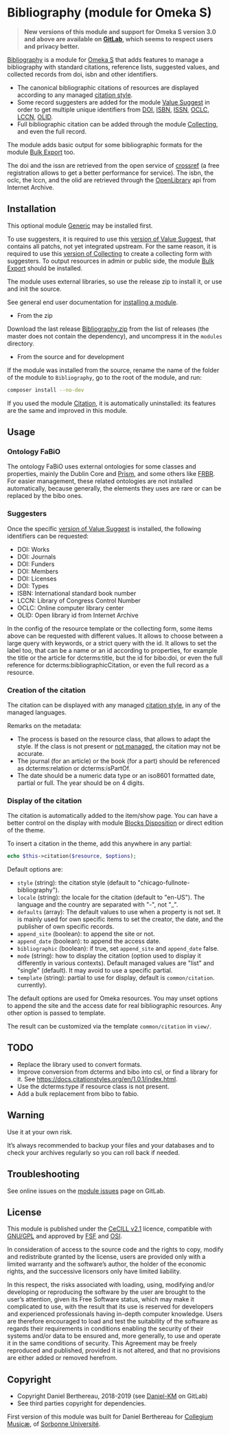 Bibliography (module for Omeka S)
=============================

> __New versions of this module and support for Omeka S version 3.0 and above
> are available on [GitLab], which seems to respect users and privacy better.__

[Bibliography] is a module for [Omeka S] that adds features to manage a
bibliography with standard citations, reference lists, suggested values, and
collected records from doi, isbn and other identifiers.

- The canonical bibliographic citations of resources are displayed according to
  any managed [citation style].
- Some record suggesters are added for the module [Value Suggest] in order to
  get multiple unique identifiers from [DOI], [ISBN], [ISSN], [OCLC], [LCCN],
  [OLID].
- Full bibliographic citation can be added through the module [Collecting], and
  even the full record.

The module adds basic output for some bibliographic formats for the module [Bulk Export]
too.

The doi and the issn are retrieved from the open service of [crossref] (a free
registration allows to get a better performance for service). The isbn, the
oclc, the lccn, and the olid are retrieved through the [OpenLibrary] api from
Internet Archive.


Installation
------------

This optional  module [Generic] may be installed first.

To use suggesters, it is required to use this [version of Value Suggest], that
contains all patchs, not yet integrated upstream. For the same reason, it is
required to use this [version of Collecting] to create a collecting form with
suggesters. To output resources in admin or public side, the module [Bulk Export]
should be installed.

The module uses external libraries, so use the release zip to install it, or use
and init the source.

See general end user documentation for [installing a module].

* From the zip

Download the last release [Bibliography.zip] from the list of releases (the
master does not contain the dependency), and uncompress it in the `modules`
directory.

* From the source and for development

If the module was installed from the source, rename the name of the folder of
the module to `Bibliography`, go to the root of the module, and run:

```sh
composer install --no-dev
```

If you used the module [Citation], it is automatically uninstalled: its features
are the same and improved in this module.


Usage
-----

### Ontology FaBiO

The ontology FaBiO uses external ontologies for some classes and properties,
mainly the Dublin Core and [Prism], and some others like [FRBR]. For easier
management, these related ontologies are not installed automatically, because
generally, the elements they uses are rare or can be replaced by the bibo ones.

### Suggesters

Once the specific [version of Value Suggest] is installed, the following
identifiers can be requested:
- DOI: Works
- DOI: Journals
- DOI: Funders
- DOI: Members
- DOI: Licenses
- DOI: Types
- ISBN: International standard book number
- LCCN: Library of Congress Control Number
- OCLC: Online computer library center
- OLID: Open library id from Internet Archive

In the config of the resource template or the collecting form, some items above
can be requested with different values. It allows to choose between a large
query with keywords, or a strict query with the id. It allows to set the label
too, that can be a name or an id according to properties, for example the title
or the article for dcterms:title, but the id for bibo:doi, or even the full
reference for dcterms:bibliographicCitation, or even the full record as a
resource.

### Creation of the citation

The citation can be displayed with any managed [citation style], in any of the
managed languages.

Remarks on the metadata:
- The process is based on the resource class, that allows to adapt the style. If
  the class is not present or [not managed], the citation may not be accurate.
- The journal (for an article) or the book (for a part) should be referenced as
  dcterms:relation or dcterms:isPartOf.
- The date should be a numeric data type or an iso8601 formatted date, partial
  or full. The year should be on 4 digits.

### Display of the citation

The citation is automatically added to the item/show page. You can have a better
control on the display with module [Blocks Disposition] or direct edition of the
theme.

To insert a citation in the theme, add this anywhere in any partial:
```php
echo $this->citation($resource, $options);
```

Default options are:
* `style` (string): the citation style (default to "chicago-fullnote-bibliography").
* `locale` (string): the locale for the citation (default to "en-US"). The
  language and the country are separated with "-", not "_".
* `defaults` (array): The default values to use when a property is not set. It
  is mainly used for own specific items to set the creator, the date, and the
  publisher of own specific records.
* `append_site` (boolean): to append the site or not.
* `append_date` (boolean): to append the access date.
* `bibliographic` (boolean): if true, set `append_site` and `append_date` false.
* `mode` (string): how to display the citation (option used to display it
  differently in various contexts). Default managed values are "list" and
  "single" (default). It may avoid to use a specific partial.
* `template` (string): partial to use for display, default is `common/citation`.
  currently).

The default options are used for Omeka resources. You may unset options to
append the site and the access date for real bibliographic resources. Any other
option is passed to template.

The result can be customized via the template `common/citation` in `view/`.


TODO
----

* Replace the library used to convert formats.
* Improve conversion from dcterms and bibo into csl, or find a library for it. See https://docs.citationstyles.org/en/1.0.1/index.html.
* Use the dcterms:type if resource class is not present.
* Add a bulk replacement from bibo to fabio.


Warning
-------

Use it at your own risk.

It’s always recommended to backup your files and your databases and to check
your archives regularly so you can roll back if needed.


Troubleshooting
---------------

See online issues on the [module issues] page on GitLab.


License
-------

This module is published under the [CeCILL v2.1] licence, compatible with
[GNU/GPL] and approved by [FSF] and [OSI].

In consideration of access to the source code and the rights to copy, modify and
redistribute granted by the license, users are provided only with a limited
warranty and the software’s author, the holder of the economic rights, and the
successive licensors only have limited liability.

In this respect, the risks associated with loading, using, modifying and/or
developing or reproducing the software by the user are brought to the user’s
attention, given its Free Software status, which may make it complicated to use,
with the result that its use is reserved for developers and experienced
professionals having in-depth computer knowledge. Users are therefore encouraged
to load and test the suitability of the software as regards their requirements
in conditions enabling the security of their systems and/or data to be ensured
and, more generally, to use and operate it in the same conditions of security.
This Agreement may be freely reproduced and published, provided it is not
altered, and that no provisions are either added or removed herefrom.


Copyright
---------

* Copyright Daniel Berthereau, 2018-2019 (see [Daniel-KM] on GitLab)
* See third parties copyright for dependencies.

First version of this module was built for Daniel Berthereau for [Collegium Musicæ],
of [Sorbonne Université].


[Omeka S]: https://omeka.org/s
[Bibliography]: https://gitlab.com/Daniel-KM/Omeka-S-module-Bibliography
[citation style]: https://citationstyles.org
[Value Suggest]: https://github.com/omeka-s-modules/ValueSuggest
[Collecting]: https://github.com/omeka-s-modules/Collecting
[Bulk Export]: https://github.com/omeka-s-modules/BulkExport
[DOI]: https://doi.org
[ISBN]: https://www.isbn-international.org
[ISSN]: http://www.issn.org
[OCLC]: https://www.oclc.org
[LCCN]: https://loc.gov
[OLID]: https://openlibrary.org
[crossref]: https://www.crossref.org
[OpenLibrary]: https://openlibrary.org
[Generic]: https://gitlab.com/Daniel-KM/Omeka-S-module-Generic
[Bibliography.zip]: https://gitlab.com/Daniel-KM/Omeka-S-module-Bibliography/-/releases
[Installing a module]: http://dev.omeka.org/docs/s/user-manual/modules/#installing-modules
[Blocks Disposition]: https://gitlab.com/Daniel-KM/Omeka-S-module-BlocksDisposition
[Citation]: https://gitlab.com/Daniel-KM/Omeka-S-module-Citation
[version of Value Suggest]: https://gitlab.com/Daniel-KM/Omeka-S-module-ValueSuggest
[version of Collecting]: https://gitlab.com/Daniel-KM/Omeka-S-module-Collecting
[Prism]: http://prismstandard.org
[FRBR]: http://vocab.org/frbr/core.html
[not managed]: https://gitlab.com/Daniel-KM/Omeka-S-module-Bibliography/-/tree/master/data/mapping/csl_resource_class_map.php
[module issues]: https://gitlab.com/Daniel-KM/Omeka-S-module-Bibliography/-/issues
[CeCILL v2.1]: https://www.cecill.info/licences/Licence_CeCILL_V2.1-en.html
[GNU/GPL]: https://www.gnu.org/licenses/gpl-3.0.html
[FSF]: https://www.fsf.org
[OSI]: http://opensource.org
[Collegium Musicæ]: http://www.collegium.musicae.sorbonne-universite.fr
[Sorbonne Université]: https://www.sorbonne-universite.fr
[GitLab]: https://gitlab.com/Daniel-KM
[Daniel-KM]: https://gitlab.com/Daniel-KM "Daniel Berthereau"
